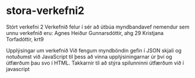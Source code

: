 # stora-verkefni2
Stórt verkefni 2
Verkefnið felur í sér að útbúa myndbandavef
nemendur sem unnu verkefnið eru:
Agnes Heiður Gunnarsdóttir, ahg 29
Kristjana Torfadóttir, krt9

Upplýsingar um verkefnið
Við fengum myndböndin gefin í JSON skjali og notuðumst við JavaScript til þess að vinna upplýsiningarnar úr því og útfærðum þau svo í HTML. 
Takkarnir til að stýra spilunninni útfærðum við í javascript
